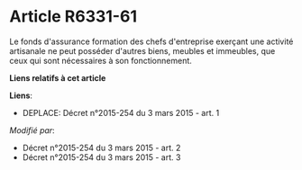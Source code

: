 # Article R6331-61

Le fonds d'assurance formation des chefs d'entreprise exerçant une activité artisanale ne peut posséder d'autres biens,
meubles et immeubles, que ceux qui sont nécessaires à son fonctionnement.

**Liens relatifs à cet article**

**Liens**:

  - DEPLACE: Décret n°2015-254 du 3 mars 2015 - art. 1

_Modifié par_:

  - Décret n°2015-254 du 3 mars 2015 - art. 2
  - Décret n°2015-254 du 3 mars 2015 - art. 3
